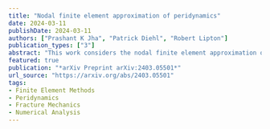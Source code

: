 ```yaml
---
title: "Nodal finite element approximation of peridynamics"
date: 2024-03-11
publishDate: 2024-03-11
authors: ["Prashant K Jha", "Patrick Diehl", "Robert Lipton"]
publication_types: ["3"]
abstract: "This work considers the nodal finite element approximation of peridynamics, in which the nodal displacements satisfy the peridynamics equation at each mesh node. For the nonlinear bond-based peridynamics model, it is shown that, under the suitable assumptions on an exact solution, the discretized solution associated with the central-in-time and nodal finite element discretization converges to the exact solution in $L^2$ norm at the rate $C_1 \\Delta t + C_2 h^2/\\epsilon^2$. Here, $\\Delta t$, $h$, and $\\epsilon$ are time step size, mesh size, and the size of the horizon or nonlocal length scale, respectively. Constants $C_1$ and $C_2$ are independent of $h$ and $\\Delta t$ and depend on the norms of the exact solution. Several numerical examples involving pre-crack, void, and notch are considered, and the efficacy of the proposed nodal finite element discretization is analyzed. "
featured: true
publication: "*arXiv Preprint arXiv:2403.05501*"
url_source: "https://arxiv.org/abs/2403.05501"
tags:
- Finite Element Methods
- Peridynamics
- Fracture Mechanics
- Numerical Analysis
---
```

